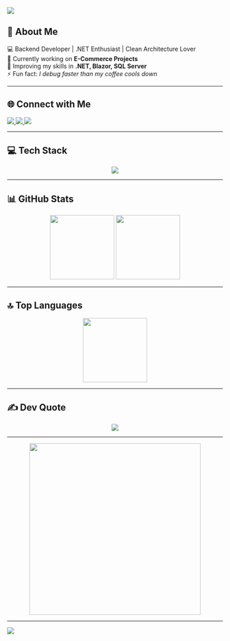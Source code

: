 <!-- Profil Banner -->
<img src="https://capsule-render.vercel.app/api?type=waving&color=0:1E90FF,100:87CEFA&height=200&section=header&text=Hi%20I'm%20Fırat%20Işıldak%20👋&fontSize=40&fontColor=fff&animation=fadeIn&fontAlignY=35" />

<!-- Hakkımda -->
## 💫 About Me
💻 Backend Developer | .NET Enthusiast | Clean Architecture Lover  
🔭 Currently working on **E-Commerce Projects**  
🌱 Improving my skills in **.NET, Blazor, SQL Server**  
⚡ Fun fact: *I debug faster than my coffee cools down*  

---

<!-- Sosyal Medya -->
## 🌐 Connect with Me  
<p align="left">
  <a href="https://www.linkedin.com/in/fırat-işıldak-608176250/" target="_blank">
    <img src="https://img.shields.io/badge/LinkedIn-0A66C2?style=for-the-badge&logo=linkedin&logoColor=white" />
  </a>
  <a href="https://firatisildak.netlify.app/" target="_blank">
    <img src="https://img.shields.io/badge/Portfolio-FF5722?style=for-the-badge&logo=Google-chrome&logoColor=white" />
  </a>
  <a href="mailto:firatisildak1@gmail.com">
    <img src="https://img.shields.io/badge/Email-D14836?style=for-the-badge&logo=gmail&logoColor=white" />
  </a>
</p>

---

<!-- Teknoloji Stack -->
## 💻 Tech Stack
<p align="center">
  <img src="https://skillicons.dev/icons?i=c,cs,cpp,java,js,html,css,php,dotnet,react,bootstrap,mysql,postgres,sqlite,azure,git,github,visualstudio,vscode&theme=dark" />
</p>

---

<!-- GitHub İstatistikleri -->
## 📊 GitHub Stats
<p align="center">
  <img src="https://github-readme-stats.vercel.app/api?username=Firatisildak&show_icons=true&theme=tokyonight&hide_border=true" height="150" />
  <img src="https://github-readme-streak-stats.herokuapp.com/?user=Firatisildak&theme=tokyonight&hide_border=true" height="150" />
</p>

---

<!-- En Çok Kullanılan Diller -->
## 🔝 Top Languages
<p align="center">
  <img src="https://github-readme-stats.vercel.app/api/top-langs/?username=Firatisildak&layout=compact&theme=tokyonight&hide_border=true" height="150" />
</p>

---

<!-- Alıntı -->
## ✍️ Dev Quote
<p align="center">
  <img src="https://quotes-github-readme.vercel.app/api?type=horizontal&theme=tokyonight" />
</p>

---

<!-- Gif -->
<p align="center">
  <img src="https://i.pinimg.com/originals/44/ac/c8/44acc8ee2d1b09f92c032cebb38227b4.gif" width="400" />
</p>

---

<!-- Footer Banner -->
<img src="https://capsule-render.vercel.app/api?type=waving&color=0:1E90FF,100:87CEFA&height=120&section=footer" />
